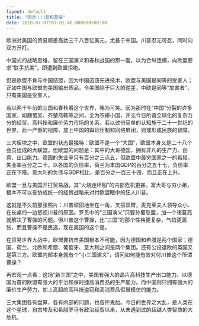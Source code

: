 ```yaml
---
layout: default
title: "陶杰：川普和曹操"
date: 2018-07-07T07:01:40.000000+08:00
---
```


欧洲对美国的贸易顺差高达三千八百亿美元，尤甚于中国。川普忍无可忍，同时向双方开打。

中国式的战略思维，留在三国演义和春秋战国的那一套，以为合纵连横，向欧盟要求“联手抗美”，即遭到欧盟拒绝。

但是欧盟不肯与中国结盟，因为中国盗窃先进技术，欧盟与美国是同等的受害人；正如中国与欧盟向美国输出货品，令美国陷于巨大的逆差，中欧是同等“加害者”，只有美国是受害人。

若以两千年前的三国和春秋看这个世界，略为可笑。因为那时在“中国”分裂的许多国家，如魏蜀吴、齐楚燕韩等之间，全为农耕小国，并无今日所谓全球化的复杂万分的经贸、高科技和廉价劳力市场的关系。若以过份简单的认知施于二十一世纪的世界，此一严重的视障，加上中国的舆论压制和网络屏闭，则或形成民族的智障。

三大板块之中，欧盟的状态最独特：欧盟不是一个“大国”，欧盟本身又是二十八个会员组成的大联盟。但欧盟的问题是：其中的大哥德国，拥有非凡的生产力、创意、出口能力。德国的失业率只有百分之三点五，但欧盟中最穷国家之一的希腊，失业率百分之二十。以各国的负债率，荷兰为本国GDP的百分之五十七，负债率正在下降。意大利的负债与GDP相比，是百分之一百三十四，而且正在上升。

欧盟一旦与美国开打贸易战，其“火烧连环船”的内部危机更甚。富大哥与穷小弟，根本不可以妥协成统一的经贸战略来对付欧盟眼中的狂人川普。

这就是不久前那张照片：川普顽固地坐在一角，叉搭双臂，麦克莱夫人领导众小、在长桌的一边怒视川普的原因。罗贯中的“三国演义”只要孙蜀联盟，加一个诸葛亮就解决了曹操的问题。但川普这个曹操，比“三国”的那个性格更复杂，气焰更嚣张，而且曹操不是民选，现在美国的这个是。

在贸易世界大战中，欧盟要抗击美国根本不可能，因为德国和希腊是两个国家；德国、荷兰、北欧和希腊、葡萄牙、意大利之间是两个集团。还有公投退欧的英国又是第三方。欧盟内部本身就有个“小三国演义”，请问如何能有效对付川普这个所谓曹操？

再宏观一点看：这场“新三国”之中，美国有强大的晶片高科技生产出口能力。以德国为首的欧盟有强大的平治和保时捷高消费品的生产能力。而中国则只拥有强大的廉价生产劳力，加上高超的高科技盗窃和高消费品假冒模仿的能力。

三大集团各有盘算，各有内部的问题，也各怀鬼胎。今日的世界之大乱，是人类在这个星球，自古埃及和希腊罗马有政治经贸以来，从未遇到过的超越人类智商的大危机。

